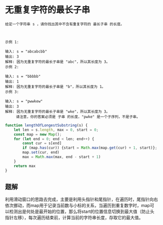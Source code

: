 # 无重复字符的最长子串
```
给定一个字符串 s ，请你找出其中不含有重复字符的 最长子串 的长度。

 

示例 1:

输入: s = "abcabcbb"
输出: 3 
解释: 因为无重复字符的最长子串是 "abc"，所以其长度为 3。
示例 2:

输入: s = "bbbbb"
输出: 1
解释: 因为无重复字符的最长子串是 "b"，所以其长度为 1。
示例 3:

输入: s = "pwwkew"
输出: 3
解释: 因为无重复字符的最长子串是 "wke"，所以其长度为 3。
     请注意，你的答案必须是 子串 的长度，"pwke" 是一个子序列，不是子串。
```

```js
function lengthOfLongestSubstring(s) {
    let len = s.length, max = 0, start = 0;
    const map = new Map();
    for (let end = 0; end < len; end++) {
        const cur = s[end]
        if (map.has(cur)) {start = Math.max(map.get(cur) + 1, start)};
        map.set(cur, end)
        max = Math.max(max, end - start + 1)
    }
    return max
}
```

## 题解
利用滑动窗口的思路去完成，主要是利用头指针和尾指针，在遍历时，尾指针向右依次挪动，而map用于记录当前数与小标的关系，当遍历到重复数字时，map可以检测出是何处是最开始的位置，那么将start的位置信息切换到最大值（防止头指针左移），每次遍历结束前，计算当前的字符串长度，存取它的最大值。
